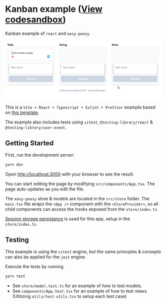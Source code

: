 # Kanban example ([View codesandbox](https://codesandbox.io/s/5zdk6r))

Kanban example of `react` and `easy-peasy`.

![Kanban app with easy-peasy](./resources/kanban-app.gif)

This is a `Vite + React + Typescript + Eslint + Prettier` example based on [this template](https://github.com/TheSwordBreaker/vite-reactts-eslint-prettier).

The example also includes tests using `vitest`, `@testing-library/react` & `@testing-library/user-event`.

## Getting Started

First, run the development server:

```bash
yarn dev
```

Open [http://localhost:3000](http://localhost:3000) with your browser to see the result.

You can start editing the page by modifying `src/components/App.tsx`. The page auto-updates as you edit the file.

The `easy-peasy` store & models are located in the `src/store` folder.
The `main.tsx` file wraps the `<App />` component with the `<StoreProvider>`, so all child components can access the
hooks exposed from the `store/index.ts`.

[Session storage persistance](https://easy-peasy.vercel.app/docs/api/persist.html) is used for this app, setup in the `store/index.ts`.

## Testing

This example is using the `vitest` engine, but the same principles & consepts can also be applied for the `jest` engine.

Execute the tests by running

```bash
yarn test
```

- See `store/model.test.ts` for an example of how to test models.
- See `components/App.test.tsx` for an example of how to test views. (Utilizing `utils/test-utils.tsx` to setup each test case)
